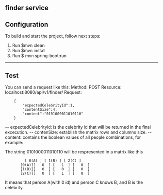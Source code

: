 **finder service**
---

## Configuration

To build and start the project, follow next steps:

1. Run $mvn clean
2. Run $mvn install
3. Run $ mvn spring-boot:run 

---

## Test

You can send a request like this:
Method: POST
Resource: localhost:8080/api/v1/finder/
Request:
```
	{
		"expectedCelebrityId":1,
		"contentSize":4,
		"content":"0101000011010110"
	}
```
-- expectedCelebrityId: is the celebrity id that will be returned in the final excecution.
-- contenSize: establish the matrix rows and columns size.
-- content: contains the boolean values of all people combinations, for example:

The string 0101000011010110 will be respresented in a matrix like this
```
		 [ 0(A) ] [ 1(B) ] [ 2(C) ]
	   [0(A)][   0  ] [   1  ] [   0  ]
	   [1(B)][   0  ] [   0  ] [   0  ]
	   [2(C)][   0  ] [   1  ] [   0  ]
```
It means that person A(with 0 id) and person C knows B, and B is the celebrity.
